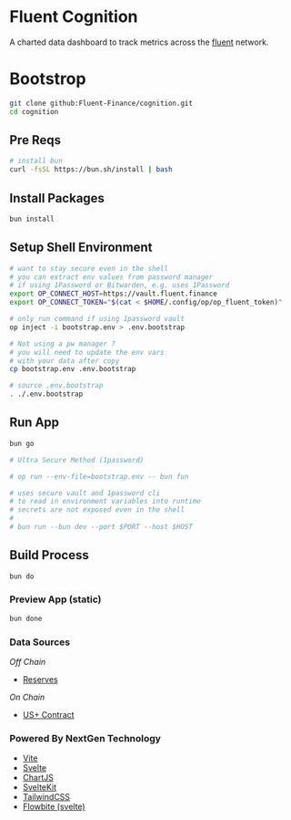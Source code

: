 # Fluent Cognition

A charted data dashboard to track metrics across the [fluent](https://fluent.finance) network.

# Bootstrop

```bash
git clone github:Fluent-Finance/cognition.git
cd cognition
```

## Pre Reqs 

```bash
# install bun
curl -fsSL https://bun.sh/install | bash
```

## Install Packages

```bash
bun install
```

## Setup Shell Environment

```bash
# want to stay secure even in the shell
# you can extract env values from password manager
# if using 1Password or Bitwarden, e.g. uses 1Password
export OP_CONNECT_HOST=https://vault.fluent.finance
export OP_CONNECT_TOKEN="$(cat < $HOME/.config/op/op_fluent_token)"

# only run command if using 1password vault 
op inject -i bootstrap.env > .env.bootstrap

# Not using a pw manager ?
# you will need to update the env vars 
# with your data after copy 
cp bootstrap.env .env.bootstrap
```

```bash
# source .env.bootstrap
. ./.env.bootstrap 
```
## Run App

```bash
bun go
```

```bash
# Ultra Secure Method (1password)

# op run --env-file=bootstrap.env -- bun fun

# uses secure vault and 1password cli
# to read in environment variables into runtime
# secrets are not exposed even in the shell 
#
# bun run --bun dev --port $PORT --host $HOST
```

## Build Process

```bash
bun do
```
### Preview App (static)

```bash
bun done
```

### Data Sources

*Off Chain*
- [Reserves](https://gatewayapi.fluent.finance/v1/gateway/balances)

*On Chain*
- [US+ Contract](https://etherscan.io/token/0xe2e15a27fd732a96534b9797bf8091f3d9849831)

### Powered By NextGen Technology

- [Vite](https://vitejs.dev)
- [Svelte](https://svelte.dev)
- [ChartJS](https://www.chartjs.org)
- [SvelteKit](https://kit.svelte.dev)
- [TailwindCSS](https://tailwindcss.com)
- [Flowbite (svelte)](https://flowbite-svelte.com)
